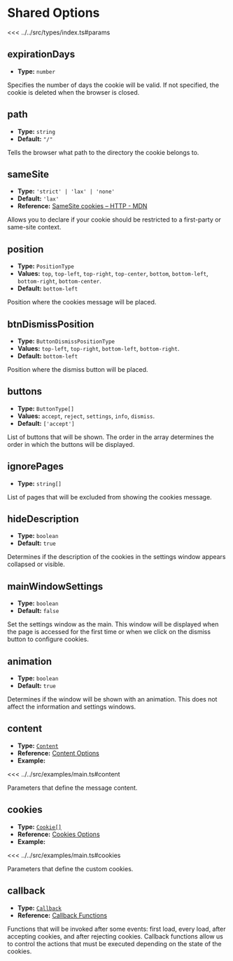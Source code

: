 # Shared Options

<<< ../../src/types/index.ts#params

## expirationDays

- **Type:** `number`

Specifies the number of days the cookie will be valid. If not specified, the cookie is deleted when the browser is closed.

## path

- **Type:** `string`
- **Default:** `"/"`

Tells the browser what path to the directory the cookie belongs to.

## sameSite

- **Type:** `'strict' | 'lax' | 'none'`
- **Default:** `'lax'`
- **Reference:** [SameSite cookies – HTTP - MDN](https://developer.mozilla.org/en-US/docs/Web/HTTP/Headers/Set-Cookie/SameSite)

Allows you to declare if your cookie should be restricted to a first-party or same-site context.

## position

- **Type:** `PositionType`
- **Values:** `top`, `top-left`, `top-right`, `top-center`, `bottom`, `bottom-left`, `bottom-right`, `bottom-center`.
- **Default:** `bottom-left`

Position where the cookies message will be placed.

## btnDismissPosition

- **Type:** `ButtonDismissPositionType`
- **Values:** `top-left`, `top-right`, `bottom-left`, `bottom-right`.
- **Default:** `bottom-left`

Position where the dismiss button will be placed.

## buttons

- **Type:** `ButtonType[]`
- **Values:** `accept`, `reject`, `settings`, `info`, `dismiss`.
- **Default:** `['accept']`

List of buttons that will be shown. The order in the array determines the order in which the buttons will be displayed.

## ignorePages

- **Type:** `string[]`

List of pages that will be excluded from showing the cookies message.

## hideDescription

- **Type:** `boolean`
- **Default:** `true`

Determines if the description of the cookies in the settings window appears collapsed or visible.

## mainWindowSettings

- **Type:** `boolean`
- **Default:** `false`

Set the settings window as the main. This window will be displayed when the page is accessed for the first time or when we click on the dismiss button to configure cookies.

## animation

- **Type:** `boolean`
- **Default:** `true`

Determines if the window will be shown with an animation. This does not affect the information and settings windows.

## content

- **Type:** [`Content`](../types/content-type.md)
- **Reference:** [Content Options](./content-options.md)
- **Example:**

<<< ../../src/examples/main.ts#content

Parameters that define the message content.

## cookies

- **Type:** [`Cookie[]`](../types/cookies-type.md)
- **Reference:** [Cookies Options](./cookies-options.md)
- **Example:**

<<< ../../src/examples/main.ts#cookies

Parameters that define the custom cookies.

## callback

- **Type:** [`Callback`](../types/callback-type.md)
- **Reference:** [Callback Functions](./callback-functions.md)

Functions that will be invoked after some events: first load, every load, after accepting cookies, and after rejecting cookies. Callback functions allow us to control the actions that must be executed depending on the state of the cookies.

